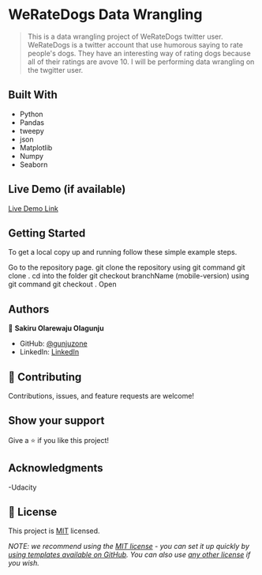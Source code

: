 

# WeRateDogs Data Wrangling

>This is a data wrangling project of WeRateDogs twitter user. WeRateDogs is a twitter account that use humorous saying to rate people's dogs. They have an interesting way of rating dogs because all of their ratings are avove 10. I will be performing data wrangling on the twgitter user.


## Built With

- Python
- Pandas
- tweepy
- json
- Matplotlib
- Numpy
- Seaborn

## Live Demo (if available)

[Live Demo Link](https://livedemo.com)


## Getting Started
To get a local copy up and running follow these simple example steps.

Go to the repository page.
git clone the repository using git command git clone <link>.
cd into the folder
git checkout branchName (mobile-version) using git command git checkout <branchName>.
Open



## Authors

👤 **Sakiru Olarewaju Olagunju**

- GitHub: [@gunjuzone](https://github.com/gunjuzone)
- LinkedIn: [LinkedIn](https://www.linkedin.com/in/olarewaju-olagunju-775034161/)

## 🤝 Contributing

Contributions, issues, and feature requests are welcome!


## Show your support

Give a ⭐️ if you like this project!

## Acknowledgments

-Udacity


## 📝 License

This project is [MIT](./LICENSE) licensed.

_NOTE: we recommend using the [MIT license](https://choosealicense.com/licenses/mit/) - you can set it up quickly by [using templates available on GitHub](https://docs.github.com/en/communities/setting-up-your-project-for-healthy-contributions/adding-a-license-to-a-repository). You can also use [any other license](https://choosealicense.com/licenses/) if you wish._
